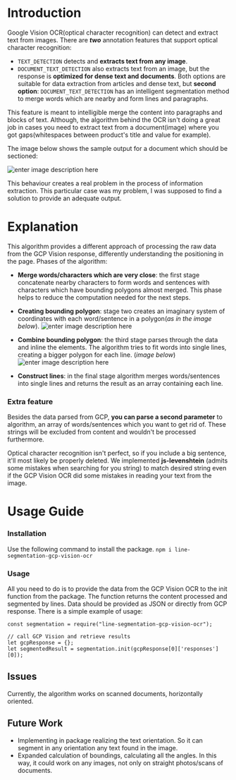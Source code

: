 # Introduction
Google Vision OCR(optical character recognition) can detect and extract text from images. There are ***two*** annotation features that support optical character recognition:
- `TEXT_DETECTION` detects and **extracts text from any image**.
- `DOCUMENT_TEXT_DETECTION` also extracts text from an image, but the response is **optimized for dense text and documents**.
Both options are suitable for data extraction from articles and dense text, but **second option**: `DOCUMENT_TEXT_DETECTION` has an intelligent segmentation method to merge words which are nearby and form lines and paragraphs.

This feature is meant to intelligible merge the content into paragraphs and blocks of text. Although, the algorithm behind the OCR isn't doing a great job in cases you need to extract text from a document(image) where you got gaps(whitespaces between product's title and value for example).

The image below shows the sample output for a document which should be sectioned: 

![enter image description here](https://i.imgur.com/6BJHYmD.png)

This behaviour creates a real problem in the process of information extraction. This particular case was my problem, I was supposed to find a solution to provide an adequate output.

# Explanation
This algorithm provides a different approach of processing the raw data from the GCP Vision response, differently understanding the positioning in the page.
Phases of the algorithm:
 

 - **Merge words/characters which are very close**: the first stage concatenate nearby characters to form words and sentences with characters which have bounding polygons almost merged. This phase helps to reduce the computation needed for the next steps.
 - **Creating bounding polygon**: stage two creates an imaginary system of coordinates with each word/sentence in a polygon(*as in the image below*).
 ![enter image description here](https://i.imgur.com/zwqihhh.png)

 - **Combine bounding polygon**: the third stage parses through the data and inline the elements. The algorithm tries to fit words into single lines, creating a bigger polygon for each line. (*image below*)
![enter image description here](https://i.imgur.com/JcdaLM6.png)
 - **Construct lines**: in the final stage algorithm merges words/sentences into single lines and returns the result as an array containing each line.

### Extra feature
Besides the data parsed from GCP, **you can parse a second parameter** to algorithm, an array of words/sentences which you want to get rid of. These strings will be excluded from content and wouldn't be processed furthermore.

Optical character recognition isn't perfect, so if you include a big sentence, it'll most likely be properly deleted. We implemented **js-levenshtein** (admits some mistakes when searching for you string) to match desired string even if the GCP Vision OCR did some mistakes in reading your text from the image.
# Usage Guide
### Installation
Use the following command to install the package.
```npm i line-segmentation-gcp-vision-ocr```

### Usage
All you need to do is to provide the data from the GCP Vision OCR to the init function from the package. The function returns the content processed and segmented by lines. Data should be provided as JSON or directly from GCP response.
There is a simple example of usage:
```
const segmentation = require("line-segmentation-gcp-vision-ocr");

// call GCP Vision and retrieve results
let gcpResponse = {};
let segmentedResult = segmentation.init(gcpResponse[0]['responses'][0]);
```
## Issues
Currently, the algorithm works on scanned documents, horizontally oriented.
## Future Work
 - Implementing in package realizing the text orientation. So it can segment in any orientation any text found in the image.
 - Expanded calculation of boundings, calculating all the angles. In this way, it could work on any images, not only on straight photos/scans of documents.
